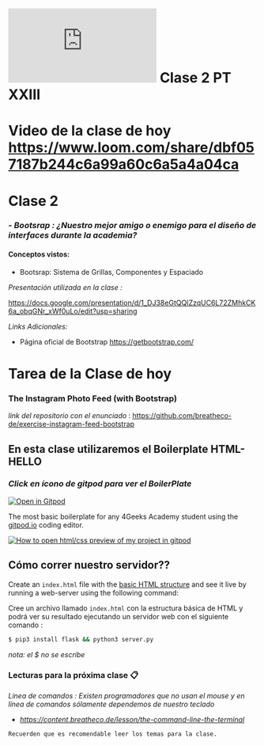 # ![4Geeks Logo](http://assets.breatheco.de/apis/img/images.php?blob&random&cat=icon&tags=4geeks,16) Clase 2 PT XXIII
# Video de la clase de hoy https://www.loom.com/share/dbf057187b244c6a99a60c6a5a4a04ca

# Clase 2

### - _Bootsrap : ¿Nuestro mejor amigo o enemigo para el diseño de interfaces durante la academia?_

#### Conceptos vistos:
- Bootsrap: Sistema de Grillas, Componentes y Espaciado

_Presentación utilizada en la clase :_

https://docs.google.com/presentation/d/1_DJ38eGtQQIZzqUC6L72ZMhkCK6a_obqGNr_xWf0uLo/edit?usp=sharing

_Links Adicionales:_

+ Página oficial de Bootstrap https://getbootstrap.com/

# Tarea de la Clase de hoy
### The Instagram Photo Feed (with Bootstrap)
_link del repositorio con el enunciado_ : https://github.com/breatheco-de/exercise-instagram-feed-bootstrap
## En esta clase utilizaremos el Boilerplate HTML-HELLO 
### _Click en ícono de gitpod para ver el BoilerPlate_
[![Open in Gitpod ](https://gitpod.io/button/open-in-gitpod.svg)](https://gitpod.io#https://github.com/4GeeksAcademy/html-hello.git)

The most basic boilerplate for any 4Geeks Academy student using the [gitpod.io](gitpod.io) coding editor.

[![How to open html/css preview of my project in gitpod](https://github.com/4GeeksAcademy/Templates-Boilerplates/blob/master/assets/hello-html-intro.png?raw=true)](https://youtu.be/dfbDCMu_p-0)

##  Cómo correr nuestro servidor??

Create an `index.html` file with the [basic HTML structure](http://content.breatheco.de/lesson/what-is-html-learn-html#page-structure) and see it live by running a web-server using the following command:

Cree un archivo llamado `index.html` con la estructura básica de HTML y podrá ver su resultado ejecutando un servidor web  con el siguiente comando :

```sh
$ pip3 install flask && python3 server.py
```
_nota: el $ no se escribe_



### Lecturas para la próxima clase 📋
  _Linea de comandos : Existen programadores que no usan el mouse y en línea de comandos sólamente dependemos de nuestro teclado_
+ _https://content.breatheco.de/lesson/the-command-line-the-terminal_

```
Recuerden que es recomendable leer los temas para la clase.
```
